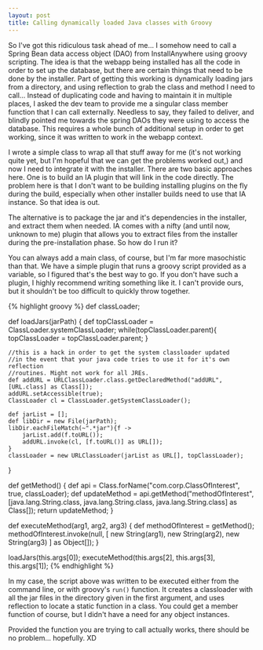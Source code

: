 ```yaml
---
layout: post
title: Calling dynamically loaded Java classes with Groovy
---
```

So I've got this ridiculous task ahead of me... I somehow need to call a Spring Bean data access object (DAO) from InstallAnywhere using groovy scripting. The idea is that the webapp being installed has all the code in order to set up the database, but there are certain things that need to be done by the installer. Part of getting this working is dynamically loading jars from a directory, and using reflection to grab the class and method I need to call...
Instead of duplicating code and having to maintain it in multiple places, I asked the dev team to provide me a singular class member function that I can call externally. Needless to say, they failed to deliver, and blindly pointed me towards the spring DAOs they were using to access the database. This requires a whole bunch of additional setup in order to get working, since it was written to work in the webapp context.

I wrote a simple class to wrap all that stuff away for me (it's not working quite yet, but I'm hopeful that we can get the problems worked out,) and now I need to integrate it with the installer. There are two basic approaches here. One is to build an IA plugin that will link in the code directly. The problem here is that I don't want to be building installing plugins on the fly during the build, especially when other installer builds need to use that IA instance. So that idea is out.

The alternative is to package the jar and it's dependencies in the installer, and extract them when needed. IA comes with a nifty (and until now, unknown to me) plugin that allows you to extract files from the installer during the pre-installation phase. So how do I run it?

You can always add a main class, of course, but I'm far more masochistic than that. We have a simple plugin that runs a groovy script provided as a variable, so I figured that's the best way to go. If you don't have such a plugin, I highly recommend writing something like it. I can't provide ours, but it shouldn't be too difficult to quickly throw together.

{% highlight groovy %}
def classLoader;

def loadJars(jarPath) {
	def topClassLoader = ClassLoader.systemClassLoader;
	while(topClassLoader.parent){
		topClassLoader = topClassLoader.parent;
	}

	//this is a hack in order to get the system classloader updated
	//in the event that your java code tries to use it for it's own reflection
	//routines. Might not work for all JREs.
	def addURL = URLClassLoader.class.getDeclaredMethod("addURL", [URL.class] as Class[]);
	addURL.setAccessible(true);
	ClassLoader cl = ClassLoader.getSystemClassLoader();

	def jarList = [];
	def libDir = new File(jarPath);
	libDir.eachFileMatch(~".*jar"){f ->
		jarList.add(f.toURL());
		addURL.invoke(cl, [f.toURL()] as URL[]);
	}
	classLoader = new URLClassLoader(jarList as URL[], topClassLoader);
}

def getMethod() {
	def api = Class.forName("com.corp.ClassOfInterest", true, classLoader);
	def updateMethod = api.getMethod("methodOfInterest", [java.lang.String.class, java.lang.String.class, java.lang.String.class] as Class[]);
	return updateMethod;
}

def executeMethod(arg1, arg2, arg3) {
	def methodOfInterest = getMethod();
	methodOfInterest.invoke(null,
		[	new String(arg1),
			new String(arg2),
			new String(arg3)
		] as Object[]);
}

loadJars(this.args[0]);
executeMethod(this.args[2], this.args[3], this.args[1]);
{% endhighlight %}

In my case, the script above was written to be executed either from the command line, or with groovy's `run()` function. It creates a classloader with all the jar files in the directory given in the first argument, and uses reflection to locate a static function in a class. You could get a member function of course, but I didn't have a need for any object instances.

Provided the function you are trying to call actually works, there should be no problem... hopefully. XD

